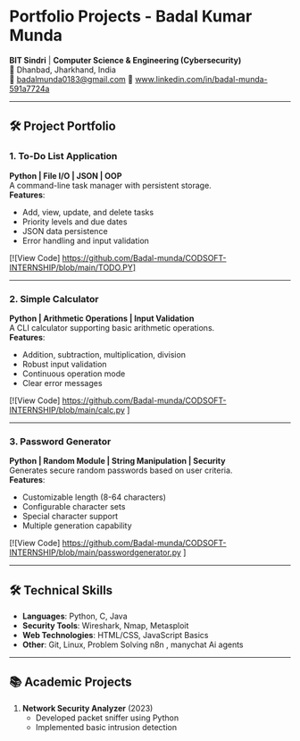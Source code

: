 # Portfolio Projects - Badal Kumar Munda

**BIT Sindri** | **Computer Science & Engineering (Cybersecurity)**  
📍 Dhanbad, Jharkhand, India  
📧 badalmunda0183@gmail.com 
🔗 www.linkedin.com/in/badal-munda-591a7724a 

---

## 🛠️ Project Portfolio

### 1. To-Do List Application
**Python | File I/O | JSON | OOP**  
A command-line task manager with persistent storage.  
**Features**:
- Add, view, update, and delete tasks
- Priority levels and due dates
- JSON data persistence
- Error handling and input validation

[![View Code] https://github.com/Badal-munda/CODSOFT-INTERNSHIP/blob/main/TODO.PY]

---

### 2. Simple Calculator
**Python | Arithmetic Operations | Input Validation**  
A CLI calculator supporting basic arithmetic operations.  
**Features**:
- Addition, subtraction, multiplication, division
- Robust input validation
- Continuous operation mode
- Clear error messages

[![View Code] https://github.com/Badal-munda/CODSOFT-INTERNSHIP/blob/main/calc.py ]

---

### 3. Password Generator
**Python | Random Module | String Manipulation | Security**  
Generates secure random passwords based on user criteria.  
**Features**:
- Customizable length (8-64 characters)
- Configurable character sets
- Special character support
- Multiple generation capability

[![View Code] https://github.com/Badal-munda/CODSOFT-INTERNSHIP/blob/main/passwordgenerator.py ]

---

## 🛠 Technical Skills
- **Languages**: Python, C, Java
- **Security Tools**: Wireshark, Nmap, Metasploit
- **Web Technologies**: HTML/CSS, JavaScript Basics
- **Other**: Git, Linux, Problem Solving n8n , manychat Ai agents

---

## 📚 Academic Projects
1. **Network Security Analyzer** (2023)  
   - Developed packet sniffer using Python
   - Implemented basic intrusion detection

